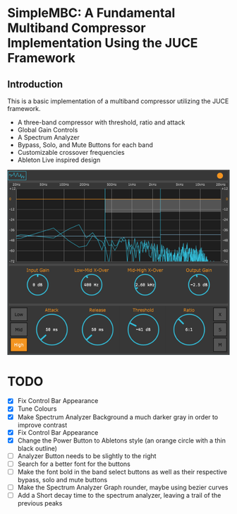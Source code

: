 # SimpleMBC: A Fundamental Multiband Compressor Implementation Using the JUCE Framework

## Introduction

This is a basic implementation of a multiband compressor utilizing the JUCE framework. 
- A three-band compressor with threshold, ratio and attack
- Global Gain Controls
- A Spectrum Analyzer
- Bypass, Solo, and Mute Buttons for each band
- Customizable crossover frequencies
- Ableton Live inspired design

![First Version Prototype](https://github.com/lucasverdelho/SimpleMBC/blob/main/Img/Version4.png)

# TODO

- [x] Fix Control Bar Appearance
- [x] Tune Colours
- [x] Make Spectrum Analyzer Background a much darker gray in order to improve contrast
- [x] Fix Control Bar Appearance
- [x] Change the Power Button to Abletons style (an orange circle with a thin black outline)
- [ ] Analyzer Button needs to be slightly to the right
- [ ] Search for a better font for the buttons
- [ ] Make the font bold in the band select buttons as well as their respective bypass, solo and mute buttons
- [ ] Make the Spectrum Analyzer Graph rounder, maybe using bezier curves
- [ ] Add a Short decay time to the spectrum analyzer, leaving a trail of the previous peaks
